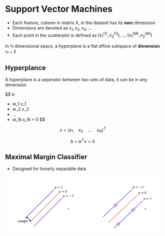 # Support Vector Machines

- Each feature, column in matrix X, in the dataset has its **own** dimension
- Dimensions are denoted as $x_1, x_2, x_3, ...$
- Each point in the scatterplot is defined as ${(x_1^{(1)},x_2^{(1)}), ..., (x_1^{(M)},x_2^{(M)})}$

In $\mathbb{N}$ dimensional space, a hyperplane is a flat affine subspace of **dimension $\mathbb{N}-1$**

## Hyperplance

A hyperplane is a seperator between two sets of data, it can be in any dimension.

$$
b
+ w_1 x_1 
+ w_2 x_2
+ ...
+ w_N x_N
= 0
$$

$$
x = (x_1 \quad x_2 \quad ... \quad x_N)^T
$$

$$
b + w^T x = 0
$$

## Maximal Margin Classifier

- Designed for linearly separable data


![Alt text](media/image-6.png)